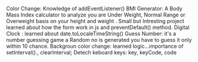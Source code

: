 Color Change: Knowledge of addEventListener()
BMI Generator: A Body Mass Index calculator to analyze you are Under Weight, Normal Range or Overweight basis on your height and weight . Small but Intresting project learned about how the form work in js and preventDefault() method.
Digital Clock : learned about date.toLocaleTimeString()
Guess Number: it's a number guessing game a Random no is generated you have to guess it only within 10 chance.
Backgroun color change: learned logic...importance of setInterval()., clearInterval;
Detech keboard keys: key, keyCode, code
